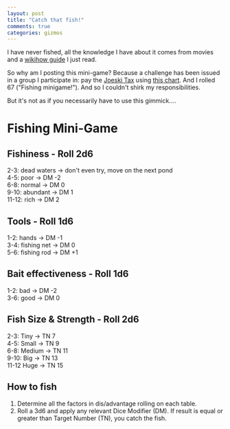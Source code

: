 ```yaml
---
layout: post
title: "Catch that fish!"
comments: true
categories: gizmos
---
```


I have never fished, all the knowledge I have about it comes from movies and a [wikihow guide](https://www.wikihow.com/Fish) I just read.

So why am I posting this mini-game? Because a challenge has been issued in a group I participate in: pay the [Joeski Tax](https://joeskythedungeonbrawler.wordpress.com/2010/07/12/house-rule-for-osr-and-not-osr-games-people-blogs/) using [this chart](http://throneofsalt.blogspot.com/2020/02/joesky-tax-preparation.html). And I rolled 67 ("Fishing minigame!"). And so I couldn't shirk my responsibilities.

But it's not as if you necessarily have to use this gimmick....

# Fishing Mini-Game

## Fishiness - Roll 2d6

2-3: dead waters -> don't even try, move on the next pond  
4-5: poor -> DM -2  
6-8: normal -> DM 0  
9-10: abundant -> DM 1  
11-12: rich -> DM 2  

## Tools - Roll 1d6

1-2: hands -> DM -1  
3-4: fishing net -> DM 0  
5-6: fishing rod -> DM +1

## Bait effectiveness - Roll 1d6

1-2: bad -> DM -2  
3-6: good -> DM 0

## Fish Size & Strength - Roll 2d6

2-3: Tiny -> TN 7  
4-5: Small -> TN 9  
6-8: Medium -> TN 11  
9-10: Big -> TN 13  
11-12 Huge -> TN 15

## How to fish
1. Determine all the factors in dis/advantage rolling on each table.  
2. Roll a 3d6 and apply any relevant Dice Modifier (DM). If result is equal or greater than Target Number (TN), you catch the fish.